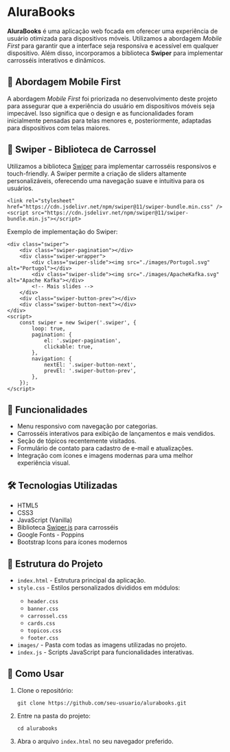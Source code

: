 <h1>AluraBooks</h1>
    <p><strong>AluraBooks</strong> é uma aplicação web focada em oferecer uma experiência de usuário otimizada para dispositivos móveis. Utilizamos a abordagem <em>Mobile First</em> para garantir que a interface seja responsiva e acessível em qualquer dispositivo. Além disso, incorporamos a biblioteca <strong>Swiper</strong> para implementar carrosséis interativos e dinâmicos.</p>

<div class="section">
        <h2>📱 Abordagem Mobile First</h2>
        <p>A abordagem <em>Mobile First</em> foi priorizada no desenvolvimento deste projeto para assegurar que a experiência do usuário em dispositivos móveis seja impecável. Isso significa que o design e as funcionalidades foram inicialmente pensadas para telas menores e, posteriormente, adaptadas para dispositivos com telas maiores.</p>
    </div>

<div class="section">
        <h2>🔄 Swiper - Biblioteca de Carrossel</h2>
        <p>Utilizamos a biblioteca <a href="https://swiperjs.com/" target="_blank">Swiper</a> para implementar carrosséis responsivos e touch-friendly. A Swiper permite a criação de sliders altamente personalizáveis, oferecendo uma navegação suave e intuitiva para os usuários.</p>
        <pre><code>&lt;link rel="stylesheet" href="https://cdn.jsdelivr.net/npm/swiper@11/swiper-bundle.min.css" />
&lt;script src="https://cdn.jsdelivr.net/npm/swiper@11/swiper-bundle.min.js">&lt;/script></code></pre>
        <p>Exemplo de implementação do Swiper:</p>
        <pre><code>&lt;div class="swiper">
    &lt;div class="swiper-pagination">&lt;/div>
    &lt;div class="swiper-wrapper">
        &lt;div class="swiper-slide">&lt;img src="./images/Portugol.svg" alt="Portugol">&lt;/div>
        &lt;div class="swiper-slide">&lt;img src="./images/ApacheKafka.svg" alt="Apache Kafka">&lt;/div>
        &lt;!-- Mais slides -->
    &lt;/div>
    &lt;div class="swiper-button-prev">&lt;/div>
    &lt;div class="swiper-button-next">&lt;/div>
&lt;/div>
&lt;script>
    const swiper = new Swiper('.swiper', {
        loop: true,
        pagination: {
            el: '.swiper-pagination',
            clickable: true,
        },
        navigation: {
            nextEl: '.swiper-button-next',
            prevEl: '.swiper-button-prev',
        },
    });
&lt;/script></code></pre>
    </div>

<div class="section">
        <h2>🚀 Funcionalidades</h2>
        <ul>
            <li>Menu responsivo com navegação por categorias.</li>
            <li>Carrosséis interativos para exibição de lançamentos e mais vendidos.</li>
            <li>Seção de tópicos recentemente visitados.</li>
            <li>Formulário de contato para cadastro de e-mail e atualizações.</li>
            <li>Integração com ícones e imagens modernas para uma melhor experiência visual.</li>
        </ul>
    </div>

<div class="section">
        <h2>🛠 Tecnologias Utilizadas</h2>
        <ul>
            <li>HTML5</li>
            <li>CSS3</li>
            <li>JavaScript (Vanilla)</li>
            <li>Biblioteca <a href="https://swiperjs.com/" target="_blank">Swiper.js</a> para carrosséis</li>
            <li>Google Fonts - Poppins</li>
            <li>Bootstrap Icons para ícones modernos</li>
        </ul>
    </div>

<div class="section">
        <h2>📁 Estrutura do Projeto</h2>
        <ul>
            <li><code>index.html</code> - Estrutura principal da aplicação.</li>
            <li><code>style.css</code> - Estilos personalizados divididos em módulos:</li>
            <ul>
                <li><code>header.css</code></li>
                <li><code>banner.css</code></li>
                <li><code>carrossel.css</code></li>
                <li><code>cards.css</code></li>
                <li><code>topicos.css</code></li>
                <li><code>footer.css</code></li>
            </ul>
            <li><code>images/</code> - Pasta com todas as imagens utilizadas no projeto.</li>
            <li><code>index.js</code> - Scripts JavaScript para funcionalidades interativas.</li>
        </ul>
    </div>

<div class="section">
        <h2>🔧 Como Usar</h2>
        <ol>
            <li>Clone o repositório:</li>
            <pre><code>git clone https://github.com/seu-usuario/alurabooks.git</code></pre>
            <li>Entre na pasta do projeto:</li>
            <pre><code>cd alurabooks</code></pre>
            <li>Abra o arquivo <code>index.html</code> no seu navegador preferido.</li>
        </ol>
    </div>
